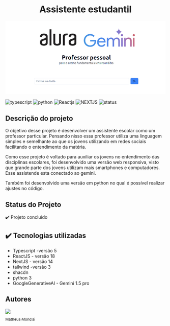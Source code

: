 <!-- # Bora Codar 21 - Carrinho de compra -->

<h1 align="center"> Assistente estudantil </h1>

<!-- ![Capa - App ajuste de iluminação](https://github.com/monclai/bora_codar_24_ajuste_iluminacao/assets/44307789/6efc3c55-d484-44d6-8f5b-5d6988cd01ab#vitrinedev) -->

![Capa - App ajuste de iluminação](https://github.com/monclai/assistente_estudantil/blob/main/public/Captura%20de%20tela%20de%202024-05-10%2021-25-09.png) 

![typescript](https://img.shields.io/badge/LANGUAGE-typescript-blue)
![python](https://img.shields.io/badge/LANGUAGE-python-blue)
![Reactjs](https://img.shields.io/badge/LIBRARY-ReactJS-blue)
![NEXTJS](https://img.shields.io/badge/FRAMEWORK-NextJS-darkblue)
![status](https://img.shields.io/badge/STATUS-concluded-green)

## Descrição do projeto

O objetivo desse projeto é desenvolver um assistente escolar como um professor particular. Pensando nisso essa professor utiliza uma linguagem
simples e semelhante ao que os jovens utilizando em redes sociais facilitando o entendimento da matéria.

Como esse projeto é voltado para auxiliar os jovens no entendimento das disciplinas escolares, foi desenvolvido uma versão web responsiva, visto
que grande parte dos jovens utilizam mais smartphones e computadores. Esse assistende esta conectado ao gemini.

Também foi desenvolvido uma versão em python no qual é possível realizar ajustes no código.

## Status do Projeto

✔️ Projeto concluído

## ✔️ Tecnologias utilizadas

* Typescript -versão 5
* ReactJS - versão 18
* NextJS - versão 14
* tailwind -versão 3
* shacdn
* python 3 
* GoogleGenerativeAI - Gemini 1.5 pro

## Autores

[<img src="https://avatars.githubusercontent.com/u/44307789?v=4" width=115><br><sub>Matheus Monclai</sub>]([https://github.com/monclai](https://github.com/monclai))
